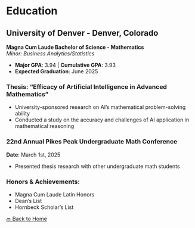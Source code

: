 # Education

## University of Denver - Denver, Colorado  
**Magna Cum Laude Bachelor of Science - Mathematics**  
*Minor: Business Analytics/Statistics*  
- **Major GPA**: 3.94 | **Cumulative GPA**: 3.93  
- **Expected Graduation**: June 2025  

### Thesis: “Efficacy of Artificial Intelligence in Advanced Mathematics”  
- University-sponsored research on AI’s mathematical problem-solving ability
- Conducted a study on the accuracy and challenges of AI application in mathematical reasoning 

### 22nd Annual Pikes Peak Undergraduate Math Conference
**Date**: March 1st, 2025
- Presented thesis research with other undergraduate math students

### Honors & Achievements:  
- Magna Cum Laude Latin Honors
- Dean’s List  
- Hornbeck Scholar’s List  

[🔙 Back to Home](README.md)
